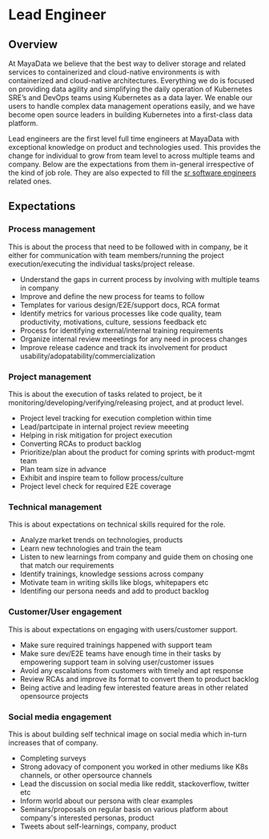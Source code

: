 # Lead Engineer

## Overview

At MayaData we believe that the best way to deliver storage and related services to containerized and cloud-native environments is with containerized and cloud-native architectures.  Everything we do is focused on providing data agility and simplifying the daily operation of Kubernetes SRE’s and DevOps teams using Kubernetes as a data layer.  We enable our users to handle complex data management operations easily, and we have become open source leaders in building Kubernetes into a first-class data platform.  

Lead engineers are the first level full time engineers at MayaData with exceptional knowledge on product and technologies used. This provides the change for individual to grow from team level to across multiple teams and company. Below are the expectations from them in-general irrespective of the kind of job role. They are also expected to fill the [sr software engineers](sr-software-engineer.md) related ones.

## Expectations

### Process management
This is about the process that need to be followed with in company, be it either for communication with team members/running the project execution/executing the individual tasks/project release.
- Understand the gaps in current process by involving with multiple teams in company
- Improve and define the new process for teams to follow
- Templates for various design/E2E/support docs, RCA format
- Identify metrics for various processes like code quality, team productivity, motivations, culture, sessions feedback etc
- Process for identifying external/internal training requirements
- Organize internal review meeetings for any need in process changes
- Improve release cadence and track its involvement for product usability/adopatability/commercialization

### Project management
This is about the execution of tasks related to project, be it monitoring/developing/verifying/releasing project, and at product level.
- Project level tracking for execution completion within time
- Lead/partcipate in internal project review meeeting
- Helping in risk mitigation for project execution
- Converting RCAs to product backlog
- Prioritize/plan about the product for coming sprints with product-mgmt team
- Plan team size in advance
- Exhibit and inspire team to follow process/culture
- Project level check for required E2E coverage

### Technical management
This is about expectations on technical skills required for the role.
- Analyze market trends on technologies, products
- Learn new technologies and train the team
- Listen to new learnings from company and guide them on chosing one that match our requirements
- Identify trainings, knowledge sessions across company
- Motivate team in writing skills like blogs, whitepapers etc
- Identifing our persona needs and add to product backlog

### Customer/User engagement
This is about expectations on engaging with users/customer support.
- Make sure required trainings happened with support team
- Make sure dev/E2E teams have enough time in their tasks by empowering support team in solving user/customer issues
- Avoid any escalations from customers with timely and apt response
- Review RCAs and improve its format to convert them to product backlog
- Being active and leading few interested feature areas in other related opensource projects

### Social media engagement
This is about building self technical image on social media which in-turn increases that of company.
- Completing surveys
- Strong adovacy of component you worked in other mediums like K8s channels, or other opersource channels
- Lead the discussion on social media like reddit, stackoverflow, twitter etc
- Inform world about our persona with clear examples
- Seminars/proposals on regular basis on various platform about company's interested personas, product
- Tweets about self-learnings, company, product

